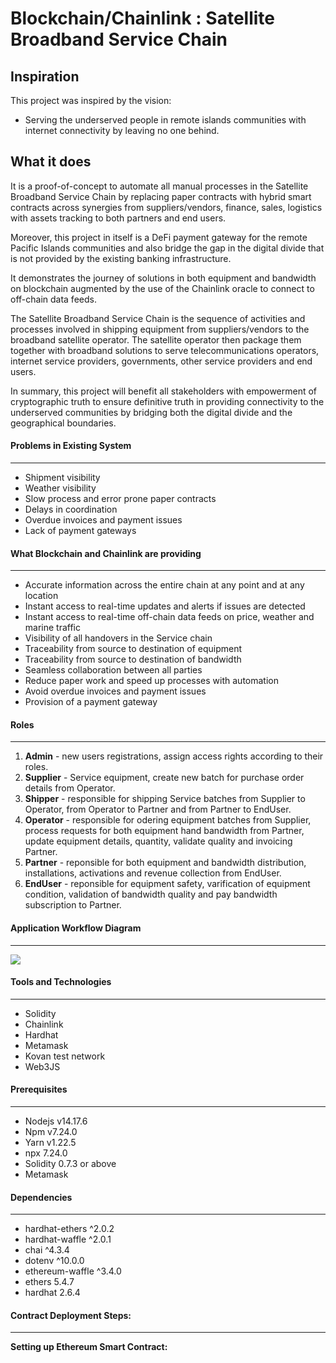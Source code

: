 # Blockchain/Chainlink : Satellite Broadband Service Chain

## Inspiration

This project was inspired by the vision:

* Serving the underserved people in remote islands communities with internet connectivity by leaving no one behind.

## What it does

It is a proof-of-concept to automate all manual processes in the Satellite Broadband Service Chain by replacing paper contracts with hybrid smart contracts across synergies from suppliers/vendors, finance, sales, logistics with assets tracking to both partners and end users.

Moreover, this project in itself is a DeFi payment gateway for the remote Pacific Islands communities and also bridge the gap in the digital divide that is not provided by the existing banking infrastructure.

It demonstrates the journey of solutions in both equipment and bandwidth on blockchain augmented by the use of the Chainlink oracle to connect to off-chain data feeds.

The Satellite Broadband Service Chain is the sequence of activities and processes involved in shipping equipment from suppliers/vendors to the broadband satellite operator. The satellite operator then package them together with broadband solutions to serve telecommunications operators, internet service providers, governments, other service providers and end users.

In summary, this project will benefit all stakeholders with empowerment of cryptographic truth to ensure definitive truth in providing connectivity to the underserved communities by bridging both the digital divide and the geographical boundaries.

#### Problems in Existing System
---
- Shipment visibility
- Weather visibility
- Slow process and error prone paper contracts
- Delays in coordination
- Overdue invoices and payment issues
- Lack of payment gateways

#### What Blockchain and Chainlink are providing
---
- Accurate information across the entire chain at any point and at any location
- Instant access to real-time updates and alerts if issues are detected
- Instant access to real-time off-chain data feeds on price, weather and marine traffic
- Visibility of all handovers in the Service chain
- Traceability from source to destination of equipment
- Traceability from source to destination of bandwidth
- Seamless collaboration between all parties
- Reduce paper work and speed up processes with automation
- Avoid overdue invoices and payment issues
- Provision of a payment gateway

#### Roles
---
1. **Admin** - new users registrations, assign access rights according to their roles.
2. **Supplier** - Service equipment, create new batch for purchase order details from Operator.  
3. **Shipper** - responsible for shipping Service batches from Supplier to Operator, from Operator to Partner and from Partner to EndUser.
4. **Operator** - responsible for odering equipment batches from Supplier, process requests for both equipment hand bandwidth from Partner, update equipment details, quantity, validate quality and invoicing Partner.
5. **Partner** - reponsible for both equipment and bandwidth distribution, installations, activations and revenue collection from EndUser. 
6. **EndUser** - reponsible for equipment safety, varification of equipment condition, validation of bandwidth quality and pay bandwidth subscription to Partner. 

#### Application Workflow Diagram
---
![](https://github.com/FidelChe/satellite-broadband-service-chain/blob/master/workflow/WorkFlow.png)

#### Tools and Technologies
---
- Solidity  
- Chainlink
- Hardhat
- Metamask 
- Kovan test network 
- Web3JS

#### Prerequisites
---
- Nodejs v14.17.6
- Npm v7.24.0
- Yarn v1.22.5
- npx 7.24.0
- Solidity 0.7.3 or above
- Metamask

#### Dependencies
---
- hardhat-ethers ^2.0.2
- hardhat-waffle ^2.0.1
- chai ^4.3.4
- dotenv ^10.0.0
- ethereum-waffle ^3.4.0
- ethers 5.4.7
- hardhat 2.6.4

#### Contract Deployment Steps:
---
**Setting up Ethereum Smart Contract:**
